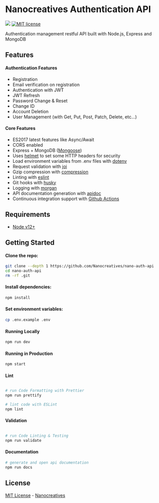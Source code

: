 # Nanocreatives Authentication API

![](https://github.com/Nanocreatives/nano-auth-api/workflows/Continuous%20Integration/badge.svg)
[![MIT license](https://img.shields.io/badge/License-MIT-blue.svg)](https://lbesson.mit-license.org/)

Authentication management restful API built with Node.js, Express and MongoDB

## Features

#### Authentication Features

 - Registration
 - Email verification on registration
 - Authentication with JWT
 - JWT Refresh
 - Password Change & Reset
 - Change ID
 - Account Deletion
 - User Management (with Get, Put, Post, Patch, Delete, etc...)

#### Core Features

 - ES2017 latest features like Async/Await
 - CORS enabled
 - Express + MongoDB ([Mongoose](http://mongoosejs.com/))
 - Uses [helmet](https://github.com/helmetjs/helmet) to set some HTTP headers for security
 - Load environment variables from .env files with [dotenv](https://github.com/rolodato/dotenv-safe)
 - Request validation with [joi](https://github.com/hapijs/joi)
 - Gzip compression with [compression](https://github.com/expressjs/compression)
 - Linting with [eslint](http://eslint.org)
 - Git hooks with [husky](https://github.com/typicode/husky) 
 - Logging with [morgan](https://github.com/expressjs/morgan)
 - API documentation generation with [apidoc](http://apidocjs.com)
 - Continuous integration support with [Github Actions](https://github.com/features/actions)

## Requirements

 - [Node v12+](https://nodejs.org/en/download/current/)

## Getting Started

#### Clone the repo:

```bash
git clone --depth 1 https://github.com/Nanocreatives/nano-auth-api
cd nano-auth-api
rm -rf .git
```

#### Install dependencies:

```bash
npm install
```

#### Set environment variables:

```bash
cp .env.example .env
```

#### Running Locally

```bash
npm run dev
```

#### Running in Production

```bash
npm start
```

#### Lint

```bash

# run Code Formatting with Prettier
npm run prettify

# lint code with ESLint
npm lint

```

#### Validation

```bash

# run Code Linting & Testing
npm run validate

```

#### Documentation

```bash
# generate and open api documentation
npm run docs
```



## License

[MIT License](README.md) - [Nanocreatives](https://github.com/Nanocreatives)
